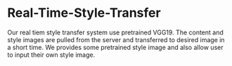# Real-Time-Style-Transfer
Our real tiem style transfer system use pretrained VGG19.
The content and style images are pulled from the server and transferred to desired image in a short time. 
We provides some pretrained style image and also allow user to input their own style image.
